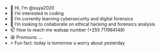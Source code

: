 - 👋 Hi, I’m @suya2020
- 👀 I’m interested in coding
- 🌱 I’m currently learning cybersecurity and digital forensics
- 💞️ I’m looking to collaborate on ethical hacking and forensics analysis
- 📫 How to reach me watsap number (+255 711964148)
- 😄 Pronouns: ...
- ⚡ Fun fact: today is tomorrow u worry about yesterday

<!---
suya2020/suya2020 is a ✨ special ✨ repository because its `README.md` (this file) appears on your GitHub profile.
You can click the Preview link to take a look at your changes.
--->
